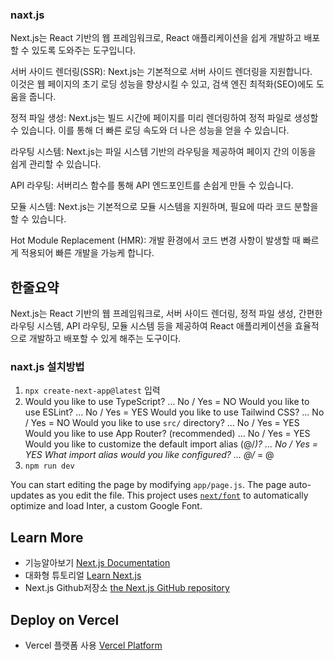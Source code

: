 ### naxt.js   

Next.js는 React 기반의 웹 프레임워크로, React 애플리케이션을 쉽게 개발하고 배포할 수 있도록 도와주는 도구입니다.   
   
서버 사이드 렌더링(SSR): Next.js는 기본적으로 서버 사이드 렌더링을 지원합니다.    
이것은 웹 페이지의 초기 로딩 성능을 향상시킬 수 있고, 검색 엔진 최적화(SEO)에도 도움을 줍니다.   
   
정적 파일 생성: Next.js는 빌드 시간에 페이지를 미리 렌더링하여 정적 파일로 생성할 수 있습니다. 이를 통해 더 빠른 로딩 속도와 더 나은 성능을 얻을 수 있습니다.   
   
라우팅 시스템: Next.js는 파일 시스템 기반의 라우팅을 제공하여 페이지 간의 이동을 쉽게 관리할 수 있습니다.   
   
API 라우팅: 서버리스 함수를 통해 API 엔드포인트를 손쉽게 만들 수 있습니다.   

모듈 시스템: Next.js는 기본적으로 모듈 시스템을 지원하며, 필요에 따라 코드 분할을 할 수 있습니다.   
   
Hot Module Replacement (HMR): 개발 환경에서 코드 변경 사항이 발생할 때 빠르게 적용되어 빠른 개발을 가능케 합니다.   
   
## 한줄요약    
Next.js는 React 기반의 웹 프레임워크로, 서버 사이드 렌더링, 정적 파일 생성, 간편한 라우팅 시스템, API 라우팅, 모듈 시스템 등을 제공하여 React 애플리케이션을 효율적으로 개발하고 배포할 수 있게 해주는 도구이다.   

### naxt.js 설치방법

1. `npx create-next-app@latest` 입력
2. Would you like to use TypeScript? ... No / Yes = NO
   Would you like to use ESLint? ... No / Yes = YES
   Would you like to use Tailwind CSS? ... No / Yes = NO
   Would you like to use `src/` directory? ... No / Yes = YES
   Would you like to use App Router? (recommended) ... No / Yes = YES
   Would you like to customize the default import alias (@/*)? ... No / Yes = YES
   What import alias would you like configured? ... @/* = @
3. `npm run dev`

You can start editing the page by modifying `app/page.js`. 
The page auto-updates as you edit the file.
This project uses [`next/font`](https://nextjs.org/docs/basic-features/font-optimization) to automatically optimize and load Inter, a custom Google Font.


## Learn More

- 기능알아보기 [Next.js Documentation](https://nextjs.org/docs) 
- 대화형 튜토리얼 [Learn Next.js](https://nextjs.org/learn)
- Next.js Github저장소 [the Next.js GitHub repository](https://github.com/vercel/next.js/)

## Deploy on Vercel

- Vercel 플랫폼 사용 [Vercel Platform](https://vercel.com/new?utm_medium=default-template&filter=next.js&utm_source=create-next-app&utm_campaign=create-next-app-readme)
